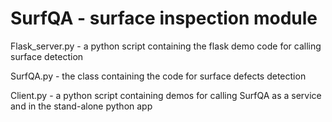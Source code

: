 # SurfQA - surface inspection module

Flask_server.py - a python script containing the flask demo code for calling surface detection

SurfQA.py - the class containing the code for surface defects detection

Client.py - a python script containing demos for calling SurfQA as a service and in the stand-alone python app




